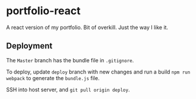 # portfolio-react

A react version of my portfolio. Bit of overkill. Just the way I like it.

## Deployment

The `Master` branch has the bundle file in `.gitignore`.

To deploy, update `deploy` branch with new changes and run a build `npm run webpack` to generate the `bundle.js` file.

SSH into host server, and `git pull origin deploy`.
